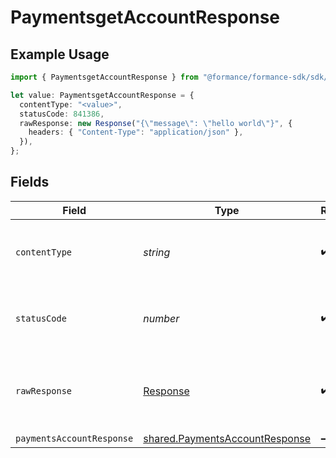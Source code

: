 # PaymentsgetAccountResponse

## Example Usage

```typescript
import { PaymentsgetAccountResponse } from "@formance/formance-sdk/sdk/models/operations";

let value: PaymentsgetAccountResponse = {
  contentType: "<value>",
  statusCode: 841386,
  rawResponse: new Response("{\"message\": \"hello world\"}", {
    headers: { "Content-Type": "application/json" },
  }),
};
```

## Fields

| Field                                                                                   | Type                                                                                    | Required                                                                                | Description                                                                             |
| --------------------------------------------------------------------------------------- | --------------------------------------------------------------------------------------- | --------------------------------------------------------------------------------------- | --------------------------------------------------------------------------------------- |
| `contentType`                                                                           | *string*                                                                                | :heavy_check_mark:                                                                      | HTTP response content type for this operation                                           |
| `statusCode`                                                                            | *number*                                                                                | :heavy_check_mark:                                                                      | HTTP response status code for this operation                                            |
| `rawResponse`                                                                           | [Response](https://developer.mozilla.org/en-US/docs/Web/API/Response)                   | :heavy_check_mark:                                                                      | Raw HTTP response; suitable for custom response parsing                                 |
| `paymentsAccountResponse`                                                               | [shared.PaymentsAccountResponse](../../../sdk/models/shared/paymentsaccountresponse.md) | :heavy_minus_sign:                                                                      | OK                                                                                      |